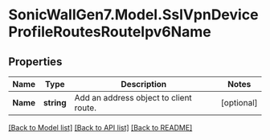 # SonicWallGen7.Model.SslVpnDeviceProfileRoutesRouteIpv6Name

## Properties

Name | Type | Description | Notes
------------ | ------------- | ------------- | -------------
**Name** | **string** | Add an address object to client route. | [optional] 

[[Back to Model list]](../README.md#documentation-for-models) [[Back to API list]](../README.md#documentation-for-api-endpoints) [[Back to README]](../README.md)

